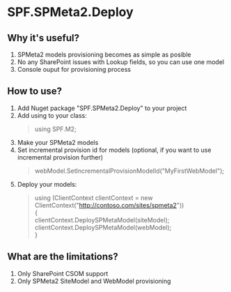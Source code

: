 # SPF.SPMeta2.Deploy
## Why it's useful?
1. SPMeta2 models provisioning becomes as simple as posible
2. No any SharePoint issues with Lookup fields, so you can use one model
3. Console ouput for provisioning process

## How to use?
1. Add Nuget package "SPF.SPMeta2.Deploy" to your project
2. Add using to your class:
   > using SPF.M2;
3. Make your SPMeta2 models
4. Set incremental provision id for models (optional, if you want to use incremental provision further)
   > webModel.SetIncrementalProvisionModelId("MyFirstWebModel");
5. Deploy your models:
   > using (ClientContext clientContext = new ClientContext("http://contoso.com/sites/spmeta2"))  
   > {  
   >    clientContext.DeploySPMetaModel(siteModel);  
   >    clientContext.DeploySPMetaModel(webModel);  
   > }

## What are the limitations?
1. Only SharePoint CSOM support
2. Only SPMeta2 SiteModel and WebModel provisioning
